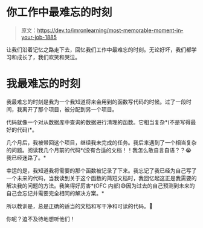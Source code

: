 # 你工作中最难忘的时刻

> 原文：<https://dev.to/imronlearning/most-memorable-moment-in-your-job-1885>

让我们沿着记忆之路走下去，回忆我们工作中最难忘的时刻。无论好坏，我们都学习和成长了，我们欢笑和哭泣。

# 我最难忘的时刻

我最难忘的时刻是我为一个我知道将来会用到的函数写代码的时候。过了一段时间，我离开了那个项目，被分配到另一个项目。

代码就像一个对从数据库中查询的数据进行清理的函数。它相当复杂*(不是写得最好的代码)*。

几个月后，我被带回这个项目，继续我未完成的任务。我后来遇到了一个相当复杂的问题。阅读我几个月前的代码*(没有合适的文档！！我怎么敢自言自语？？😭我已经迷路了。*

幸运的是，我知道我将需要的那个函数被记录了下来。我忘记了我已经为自己写了一个未来的代码，当我读到关于这个函数的简短文档时，我回忆起这正是我需要的解决我的问题的方法。我笑得好厉害*(OFC 内部)😅因为过去的自己预测到未来的自己会忘记并需要完全相同的解决方案。*

所以教训是，总是正确的适当的文档和写干净和可读的代码。🤔

你呢？迫不及待地想听他们！